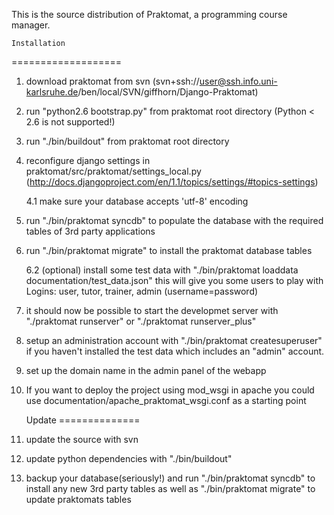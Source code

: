 
This is the source distribution of Praktomat, a programming course manager.


	Installation 
===================

1. download praktomat from svn (svn+ssh://user@ssh.info.uni-karlsruhe.de/ben/local/SVN/giffhorn/Django-Praktomat)  

2. run "python2.6 bootstrap.py" from praktomat root directory (Python < 2.6 is not supported!)

3. run "./bin/buildout" from praktomat root directory
	
4. reconfigure django settings in praktomat/src/praktomat/settings_local.py (http://docs.djangoproject.com/en/1.1/topics/settings/#topics-settings)

	4.1 make sure your database accepts 'utf-8' encoding

5. run "./bin/praktomat syncdb" to populate the database with the required tables of 3rd party applications
	
6. run "./bin/praktomat migrate" to install the praktomat database tables
	
	6.2 (optional) install some test data with "./bin/praktomat loaddata documentation/test_data.json" this will give you some users to play with
	Logins: user, tutor, trainer, admin (username=password)

7. it should now be possible to start the developmet server with "./praktomat runserver" or "./praktomat runserver_plus"

8. setup an administration account with "./bin/praktomat createsuperuser" if you haven't installed the test data which includes an "admin" account.

9. set up the domain name in the admin panel of the webapp

10. If you want to deploy the project using mod_wsgi in apache you could use documentation/apache_praktomat_wsgi.conf as a starting point


	Update 
==============

1. update the source with svn

2. update python dependencies with "./bin/buildout"

3. backup your database(seriously!) and run "./bin/praktomat syncdb" to install any new 3rd party tables as well as "./bin/praktomat migrate" to update praktomats tables